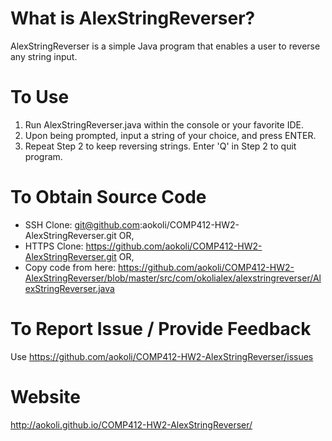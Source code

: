 What is AlexStringReverser? 
===========================

AlexStringReverser is a simple Java program that enables a user to reverse any string input.


To Use 
======

1. Run AlexStringReverser.java within the console or your favorite IDE. 
2. Upon being prompted, input a string of your choice, and press ENTER.
3. Repeat Step 2 to keep reversing strings. Enter 'Q' in Step 2 to quit program.



To Obtain Source Code
=========================
- SSH Clone: git@github.com:aokoli/COMP412-HW2-AlexStringReverser.git  OR,
- HTTPS Clone: https://github.com/aokoli/COMP412-HW2-AlexStringReverser.git  OR,
- Copy code from here: https://github.com/aokoli/COMP412-HW2-AlexStringReverser/blob/master/src/com/okolialex/alexstringreverser/AlexStringReverser.java


To Report Issue / Provide Feedback
======================================

Use https://github.com/aokoli/COMP412-HW2-AlexStringReverser/issues


Website
=======

http://aokoli.github.io/COMP412-HW2-AlexStringReverser/




